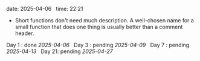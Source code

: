 date: 2025-04-06  
time: 22:21  

  - Short functions don't need much description. A well-chosen name for a small function that does one thing is usually better than a comment header.

Day 1 : done *2025-04-06*  
Day 3 : pending *2025-04-09*  
Day 7 : pending *2025-04-13*  
Day 21: pending *2025-04-27*